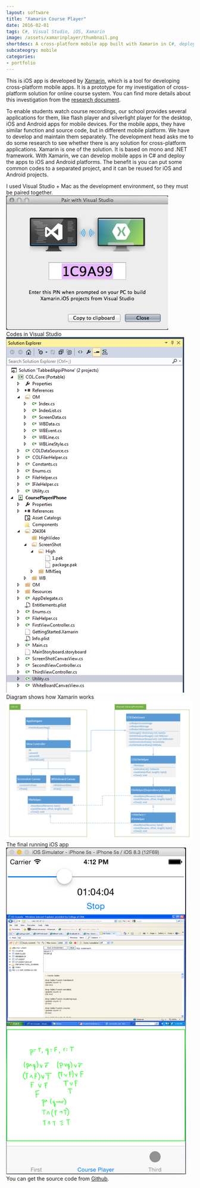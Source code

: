 ```yaml
---
layout: software
title: "Xamarin Course Player"
date: 2016-02-01
tags: C#, Visual Studio, iOS, Xamarin
image: /assets/xamarinplayer/thumbnail.png
shortdesc: A cross-platform mobile app built with Xamarin in C#, deployed to iOS platform.
subcateogry: mobile
categories:
- portfolio
---
```


This is iOS app is developed by [Xamarin](https://xamarin.com/), which is a tool for developing cross-platform mobile apps. It is a prototype for my investigation of cross-platform solution for online course system. You can find more details about this investigation from the [research document](https://github.com/jojozhuang/Work/blob/master/Xamarin/Doc/XamarinResearch.docx).  

To enable students watch course recordings, our school provides several applications for them, like flash player and silverlight player for the desktop, iOS and Android apps for mobile devices. For the mobile apps, they have similar function and source code, but in different mobile platform. We have to develop and maintain them separately. The development head asks me to do some research to see whether there is any solution for cross-platform applications. Xamarin is one of the solution. It is based on mono and .NET framework. With Xamarin, we can develop mobile apps in C# and deploy the apps to iOS and Android platforms. The benefit is you can put some common codes to a separated project, and it can be reused for iOS and Android projects.

I used Visual Studio + Mac as the development environment, so they must be paired together.  
![pair](/assets/xamarinplayer/pair.png "pair")  
Codes in Visual Studio  
![vs](/assets/xamarinplayer/vs.png "vs")  
Diagram shows how Xamarin works
![framework](/assets/xamarinplayer/framework.png "framework")  
The final running iOS app  
![iosapp](/assets/xamarinplayer/iosapp.png "iosapp")  
You can get the source code from [Github](https://github.com/jojozhuang/Work/tree/master/Xamarin/XamarinPlayeriPhone "Source Code").
